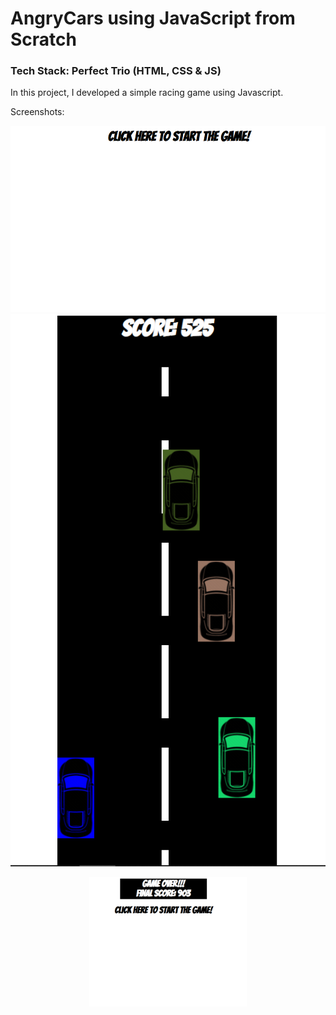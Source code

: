 # AngryCars using JavaScript from Scratch

### Tech Stack: Perfect Trio (HTML, CSS & JS)

In this project, I developed a simple racing game using Javascript.

Screenshots:

<img src="Screenshots/Capture1.PNG">

<img src="Screenshots/Capture2.PNG" style="align: center">


<p align="center">
  <img src="Screenshots/Capture3.PNG" style = "display: block; margin-left: auto; margin-right: auto; width: 50%;">
</p>

